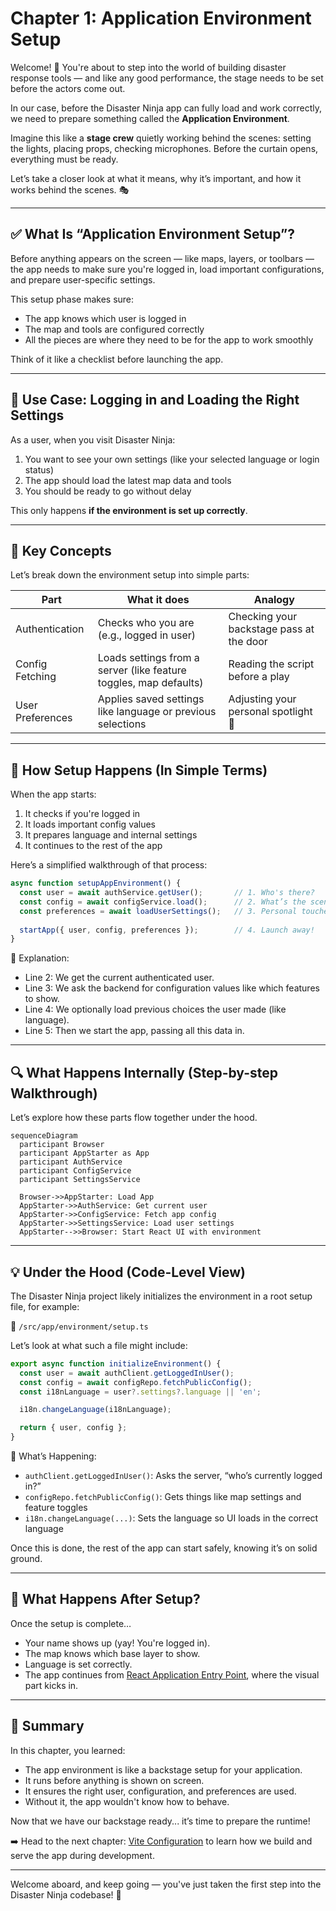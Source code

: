 # Chapter 1: Application Environment Setup

Welcome! 🎉 You're about to step into the world of building disaster response tools — and like any good performance, the stage needs to be set before the actors come out.

In our case, before the Disaster Ninja app can fully load and work correctly, we need to prepare something called the **Application Environment**.

Imagine this like a **stage crew** quietly working behind the scenes: setting the lights, placing props, checking microphones. Before the curtain opens, everything must be ready.

Let’s take a closer look at what it means, why it’s important, and how it works behind the scenes. 🎭

---

## ✅ What Is “Application Environment Setup”?

Before anything appears on the screen — like maps, layers, or toolbars — the app needs to make sure you're logged in, load important configurations, and prepare user-specific settings.

This setup phase makes sure:
- The app knows which user is logged in
- The map and tools are configured correctly
- All the pieces are where they need to be for the app to work smoothly

Think of it like a checklist before launching the app.

---

## 🎯 Use Case: Logging in and Loading the Right Settings

As a user, when you visit Disaster Ninja:
1. You want to see your own settings (like your selected language or login status)
2. The app should load the latest map data and tools
3. You should be ready to go without delay

This only happens **if the environment is set up correctly**.

---

## 🧠 Key Concepts

Let’s break down the environment setup into simple parts:

| Part | What it does | Analogy |
|------|--------------|---------|
| Authentication | Checks who you are (e.g., logged in user) | Checking your backstage pass at the door |
| Config Fetching | Loads settings from a server (like feature toggles, map defaults) | Reading the script before a play |
| User Preferences | Applies saved settings like language or previous selections | Adjusting your personal spotlight 📸 |

---

## 🔧 How Setup Happens (In Simple Terms)

When the app starts:
1. It checks if you're logged in
2. It loads important config values
3. It prepares language and internal settings
4. It continues to the rest of the app

Here’s a simplified walkthrough of that process:

```ts
async function setupAppEnvironment() {
  const user = await authService.getUser();       // 1. Who's there?
  const config = await configService.load();      // 2. What’s the scene?
  const preferences = await loadUserSettings();   // 3. Personal touches
  
  startApp({ user, config, preferences });        // 4. Launch away!
}
```

🧾 Explanation:
- Line 2: We get the current authenticated user.
- Line 3: We ask the backend for configuration values like which features to show.
- Line 4: We optionally load previous choices the user made (like language).
- Line 5: Then we start the app, passing all this data in.

---

## 🔍 What Happens Internally (Step-by-step Walkthrough)

Let’s explore how these parts flow together under the hood.

```mermaid
sequenceDiagram
  participant Browser
  participant AppStarter as App
  participant AuthService
  participant ConfigService
  participant SettingsService

  Browser->>AppStarter: Load App
  AppStarter->>AuthService: Get current user
  AppStarter->>ConfigService: Fetch app config
  AppStarter->>SettingsService: Load user settings
  AppStarter-->>Browser: Start React UI with environment
```

---

## 💡 Under the Hood (Code-Level View)

The Disaster Ninja project likely initializes the environment in a root setup file, for example:

📁 `/src/app/environment/setup.ts`

Let’s look at what such a file might include:

```ts
export async function initializeEnvironment() {
  const user = await authClient.getLoggedInUser();
  const config = await configRepo.fetchPublicConfig();
  const i18nLanguage = user?.settings?.language || 'en';

  i18n.changeLanguage(i18nLanguage);

  return { user, config };
}
```

🧾 What’s Happening:
- `authClient.getLoggedInUser()`: Asks the server, “who’s currently logged in?”
- `configRepo.fetchPublicConfig()`: Gets things like map settings and feature toggles
- `i18n.changeLanguage(...)`: Sets the language so UI loads in the correct language

Once this is done, the rest of the app can start safely, knowing it’s on solid ground.

---

## 🚀 What Happens After Setup?

Once the setup is complete…
- Your name shows up (yay! You're logged in).
- The map knows which base layer to show.
- Language is set correctly.
- The app continues from [React Application Entry Point](04_react_application_entry_point.md), where the visual part kicks in.

---

## 🏁 Summary

In this chapter, you learned:

- The app environment is like a backstage setup for your application.
- It runs before anything is shown on screen.
- It ensures the right user, configuration, and preferences are used.
- Without it, the app wouldn't know how to behave.

Now that we have our backstage ready... it’s time to prepare the runtime!

➡️ Head to the next chapter: [Vite Configuration](02_vite_configuration.md) to learn how we build and serve the app during development.

---

Welcome aboard, and keep going — you've just taken the first step into the Disaster Ninja codebase! 👣